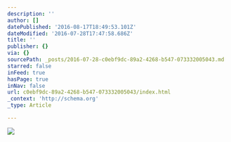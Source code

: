 ```yaml
---
description: ''
author: []
datePublished: '2016-08-17T18:49:53.101Z'
dateModified: '2016-07-28T17:47:58.686Z'
title: ''
publisher: {}
via: {}
sourcePath: _posts/2016-07-28-c0ebf9dc-89a2-4268-b547-073332005043.md
starred: false
inFeed: true
hasPage: true
inNav: false
url: c0ebf9dc-89a2-4268-b547-073332005043/index.html
_context: 'http://schema.org'
_type: Article

---
```

![](https://the-grid-user-content.s3-us-west-2.amazonaws.com/f81dcf81-6d44-4437-ab71-2cf68bc269b2.jpg)